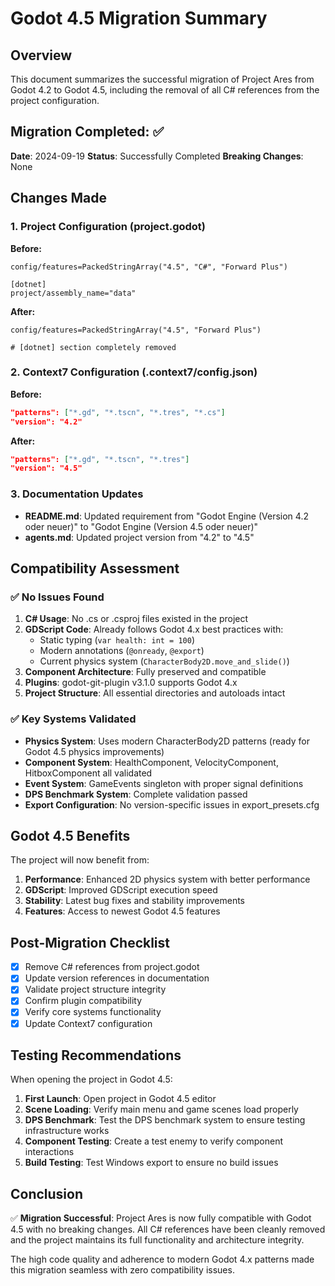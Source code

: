 # Godot 4.5 Migration Summary

## Overview

This document summarizes the successful migration of Project Ares from Godot 4.2 to Godot 4.5, including the removal of all C# references from the project configuration.

## Migration Completed: ✅

**Date**: 2024-09-19
**Status**: Successfully Completed
**Breaking Changes**: None

## Changes Made

### 1. Project Configuration (project.godot)

**Before:**
```
config/features=PackedStringArray("4.5", "C#", "Forward Plus")

[dotnet]
project/assembly_name="data"
```

**After:**
```
config/features=PackedStringArray("4.5", "Forward Plus")

# [dotnet] section completely removed
```

### 2. Context7 Configuration (.context7/config.json)

**Before:**
```json
"patterns": ["*.gd", "*.tscn", "*.tres", "*.cs"]
"version": "4.2"
```

**After:**
```json
"patterns": ["*.gd", "*.tscn", "*.tres"]
"version": "4.5"
```

### 3. Documentation Updates

- **README.md**: Updated requirement from "Godot Engine (Version 4.2 oder neuer)" to "Godot Engine (Version 4.5 oder neuer)"
- **agents.md**: Updated project version from "4.2" to "4.5"

## Compatibility Assessment

### ✅ No Issues Found

1. **C# Usage**: No .cs or .csproj files existed in the project
2. **GDScript Code**: Already follows Godot 4.x best practices with:
   - Static typing (`var health: int = 100`)
   - Modern annotations (`@onready`, `@export`)
   - Current physics system (`CharacterBody2D.move_and_slide()`)
3. **Component Architecture**: Fully preserved and compatible
4. **Plugins**: godot-git-plugin v3.1.0 supports Godot 4.x
5. **Project Structure**: All essential directories and autoloads intact

### ✅ Key Systems Validated

- **Physics System**: Uses modern CharacterBody2D patterns (ready for Godot 4.5 physics improvements)
- **Component System**: HealthComponent, VelocityComponent, HitboxComponent all validated
- **Event System**: GameEvents singleton with proper signal definitions
- **DPS Benchmark System**: Complete validation passed
- **Export Configuration**: No version-specific issues in export_presets.cfg

## Godot 4.5 Benefits

The project will now benefit from:

1. **Performance**: Enhanced 2D physics system with better performance
2. **GDScript**: Improved GDScript execution speed
3. **Stability**: Latest bug fixes and stability improvements
4. **Features**: Access to newest Godot 4.5 features

## Post-Migration Checklist

- [x] Remove C# references from project.godot
- [x] Update version references in documentation  
- [x] Validate project structure integrity
- [x] Confirm plugin compatibility
- [x] Verify core systems functionality
- [x] Update Context7 configuration

## Testing Recommendations

When opening the project in Godot 4.5:

1. **First Launch**: Open project in Godot 4.5 editor
2. **Scene Loading**: Verify main menu and game scenes load properly
3. **DPS Benchmark**: Test the DPS benchmark system to ensure testing infrastructure works
4. **Component Testing**: Create a test enemy to verify component interactions
5. **Build Testing**: Test Windows export to ensure no build issues

## Conclusion

✅ **Migration Successful**: Project Ares is now fully compatible with Godot 4.5 with no breaking changes. All C# references have been cleanly removed and the project maintains its full functionality and architecture integrity.

The high code quality and adherence to modern Godot 4.x patterns made this migration seamless with zero compatibility issues.